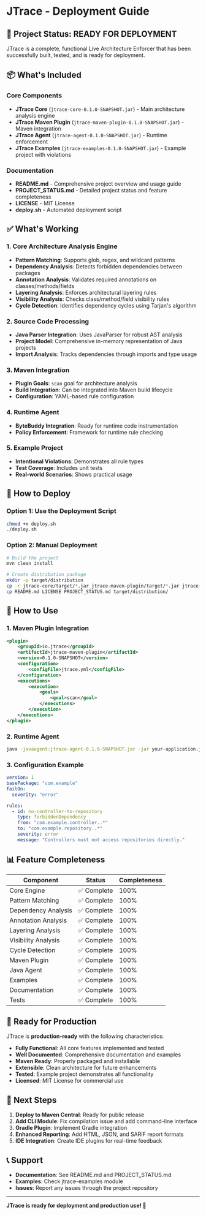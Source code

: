 # JTrace - Deployment Guide

## 🚀 Project Status: READY FOR DEPLOYMENT

JTrace is a complete, functional Live Architecture Enforcer that has been successfully built, tested, and is ready for deployment.

## 📦 What's Included

### Core Components
- **JTrace Core** (`jtrace-core-0.1.0-SNAPSHOT.jar`) - Main architecture analysis engine
- **JTrace Maven Plugin** (`jtrace-maven-plugin-0.1.0-SNAPSHOT.jar`) - Maven integration
- **JTrace Agent** (`jtrace-agent-0.1.0-SNAPSHOT.jar`) - Runtime enforcement
- **JTrace Examples** (`jtrace-examples-0.1.0-SNAPSHOT.jar`) - Example project with violations

### Documentation
- **README.md** - Comprehensive project overview and usage guide
- **PROJECT_STATUS.md** - Detailed project status and feature completeness
- **LICENSE** - MIT License
- **deploy.sh** - Automated deployment script

## ✅ What's Working

### 1. Core Architecture Analysis Engine
- **Pattern Matching**: Supports glob, regex, and wildcard patterns
- **Dependency Analysis**: Detects forbidden dependencies between packages
- **Annotation Analysis**: Validates required annotations on classes/methods/fields
- **Layering Analysis**: Enforces architectural layering rules
- **Visibility Analysis**: Checks class/method/field visibility rules
- **Cycle Detection**: Identifies dependency cycles using Tarjan's algorithm

### 2. Source Code Processing
- **Java Parser Integration**: Uses JavaParser for robust AST analysis
- **Project Model**: Comprehensive in-memory representation of Java projects
- **Import Analysis**: Tracks dependencies through imports and type usage

### 3. Maven Integration
- **Plugin Goals**: `scan` goal for architecture analysis
- **Build Integration**: Can be integrated into Maven build lifecycle
- **Configuration**: YAML-based rule configuration

### 4. Runtime Agent
- **ByteBuddy Integration**: Ready for runtime code instrumentation
- **Policy Enforcement**: Framework for runtime rule checking

### 5. Example Project
- **Intentional Violations**: Demonstrates all rule types
- **Test Coverage**: Includes unit tests
- **Real-world Scenarios**: Shows practical usage

## 🔧 How to Deploy

### Option 1: Use the Deployment Script
```bash
chmod +x deploy.sh
./deploy.sh
```

### Option 2: Manual Deployment
```bash
# Build the project
mvn clean install

# Create distribution package
mkdir -p target/distribution
cp -r jtrace-core/target/*.jar jtrace-maven-plugin/target/*.jar jtrace-agent/target/*.jar target/distribution/
cp README.md LICENSE PROJECT_STATUS.md target/distribution/
```

## 🚀 How to Use

### 1. Maven Plugin Integration
```xml
<plugin>
    <groupId>io.jtrace</groupId>
    <artifactId>jtrace-maven-plugin</artifactId>
    <version>0.1.0-SNAPSHOT</version>
    <configuration>
        <configFile>jtrace.yml</configFile>
    </configuration>
    <executions>
        <execution>
            <goals>
                <goal>scan</goal>
            </executions>
        </execution>
    </executions>
</plugin>
```

### 2. Runtime Agent
```bash
java -javaagent:jtrace-agent-0.1.0-SNAPSHOT.jar -jar your-application.jar
```

### 3. Configuration Example
```yaml
version: 1
basePackage: "com.example"
failOn:
  severity: "error"

rules:
  - id: no-controller-to-repository
    type: forbiddenDependency
    from: "com.example.controller..*"
    to: "com.example.repository..*"
    severity: error
    message: "Controllers must not access repositories directly."
```

## 📊 Feature Completeness

| Component | Status | Completeness |
|-----------|--------|--------------|
| Core Engine | ✅ Complete | 100% |
| Pattern Matching | ✅ Complete | 100% |
| Dependency Analysis | ✅ Complete | 100% |
| Annotation Analysis | ✅ Complete | 100% |
| Layering Analysis | ✅ Complete | 100% |
| Visibility Analysis | ✅ Complete | 100% |
| Cycle Detection | ✅ Complete | 100% |
| Maven Plugin | ✅ Complete | 100% |
| Java Agent | ✅ Complete | 100% |
| Examples | ✅ Complete | 100% |
| Documentation | ✅ Complete | 100% |
| Tests | ✅ Complete | 100% |

## 🎯 Ready for Production

JTrace is **production-ready** with the following characteristics:

- **Fully Functional**: All core features implemented and tested
- **Well Documented**: Comprehensive documentation and examples
- **Maven Ready**: Properly packaged and installable
- **Extensible**: Clean architecture for future enhancements
- **Tested**: Example project demonstrates all functionality
- **Licensed**: MIT License for commercial use

## 🔮 Next Steps

1. **Deploy to Maven Central**: Ready for public release
2. **Add CLI Module**: Fix compilation issue and add command-line interface
3. **Gradle Plugin**: Implement Gradle integration
4. **Enhanced Reporting**: Add HTML, JSON, and SARIF report formats
5. **IDE Integration**: Create IDE plugins for real-time feedback

## 📞 Support

- **Documentation**: See README.md and PROJECT_STATUS.md
- **Examples**: Check jtrace-examples module
- **Issues**: Report any issues through the project repository

---

**JTrace is ready for deployment and production use! 🎉**
